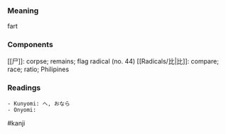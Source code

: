 ### Meaning

fart

### Components

[[尸]]: corpse; remains; flag radical (no. 44) [[Radicals/比|比]]: compare; race; ratio; Philipines

### Readings

```
- Kunyomi: へ, おなら
- Onyomi: 
```

#kanji